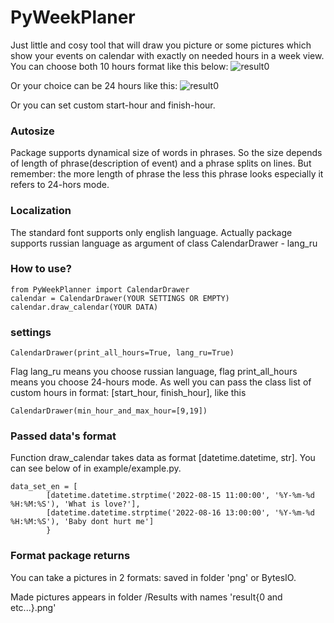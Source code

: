 # PyWeekPlaner 

Just little and cosy tool that will draw you picture or some pictures which show your events on calendar with exactly on needed hours in a week view.
You can choose both 10 hours format like this below: 
![result0](https://user-images.githubusercontent.com/113614995/190493531-7b221dba-4c61-4d8f-95da-eaa0dd526200.png)


Or your choice can be 24 hours like this:
![result0](https://user-images.githubusercontent.com/113614995/190488120-292b587a-94bd-49e9-a031-c7f4f750de47.png)

Or you can set custom start-hour and finish-hour.

### Autosize
Package supports dynamical size of words in phrases. So the size depends of length of phrase(description of event) and a phrase splits on lines. But remember: the more length of phrase the less this phrase looks especially it refers to 24-hors mode.

### Localization
The standard font supports only english language. Actually package supports russian language as argument of class CalendarDrawer - lang_ru

### How to use?
```
from PyWeekPlanner import CalendarDrawer
calendar = CalendarDrawer(YOUR SETTINGS OR EMPTY)
calendar.draw_calendar(YOUR DATA)
```
### settings

```
CalendarDrawer(print_all_hours=True, lang_ru=True)
```
Flag lang_ru means you choose russian language, flag print_all_hours means you choose 24-hours mode. As well you can pass the class list of custom hours in format: [start_hour, finish_hour], like this 

```
CalendarDrawer(min_hour_and_max_hour=[9,19])
```

### Passed data's format
Function draw_calendar takes data as format [datetime.datetime, str]. You can see below of in example/example.py.

```
data_set_en = [
        [datetime.datetime.strptime('2022-08-15 11:00:00', '%Y-%m-%d %H:%M:%S'), 'What is love?'],
        [datetime.datetime.strptime('2022-08-16 13:00:00', '%Y-%m-%d %H:%M:%S'), 'Baby dont hurt me']
        }
```

### Format package returns
You can take a pictures in 2 formats: saved in folder 'png' or BytesIO.

Made pictures appears in folder /Results with names 'result{0 and etc...}.png'
